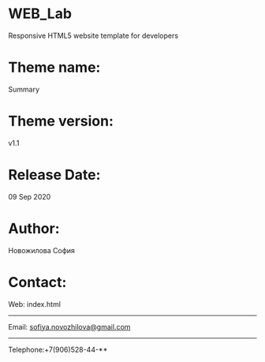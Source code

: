 # WEB_Lab
Responsive HTML5 website template for developers

Theme name:
=======================================================================
Summary

Theme version:
=======================================================================
v1.1

Release Date:
=======================================================================
09 Sep 2020

Author: 
=======================================================================
Новожилова София

Contact:
=======================================================================
Web: index.html
***
Email: sofiya.novozhilova@gmail.com
***
Telephone:+7(906)528-44-**

